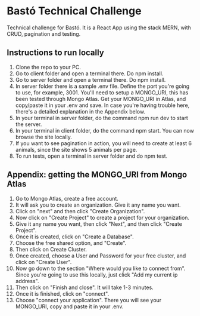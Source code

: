 
# Bastó Technical Challenge

Technical challenge for Bastó. It is a React App using the stack MERN, with CRUD, pagination and testing.
## Instructions to run locally

1) Clone the repo to your PC.
2) Go to client folder and open a terminal there. Do npm install.
3) Go to server folder and open a terminal there. Do npm install.
4) In server folder there is a sample .env file. Define the port you're going to use, for example, 3001. You'll need to setup a MONGO_URI, this has been tested through Mongo Atlas. Get your MONGO_URI in Atlas, and copy/paste it in your .env and save. In case you're having trouble here, there's a detailed explanation in the Appendix below.
5) In your terminal in server folder, do the command npm run dev to start the server.
6) In your terminal in client folder, do the command npm start. You can now browse the site locally.
7) If you want to see pagination in action, you will need to create at least 6 animals, since the site shows 5 animals per page.
8) To run tests, open a terminal in server folder and do npm test.
## Appendix: getting the MONGO_URI from Mongo Atlas

1) Go to Mongo Atlas, create a free account.
2) It will ask you to create an organization. Give it any name you want.
3) Click on "next" and then click "Create Organization".
4) Now click on "Create Project" to create a project for your organization.
5) Give it any name you want, then click "Next", and then click "Create Project".
6) Once it is created, click on "Create a Database".
7) Choose the free shared option, and "Create".
8) Then click on Create Cluster.
9) Once created, choose a User and Password for your free cluster, and click on "Create User".
10) Now go down to the section "Where would you like to connect from". Since you're going to use this locally, just click "Add my current ip address".
11) Then click on "Finish and close". It will take 1-3 minutes.
12) Once it is finished, click on "connect".
13) Choose "connect your application". There you will see your MONGO_URI, copy and paste it in your .env.